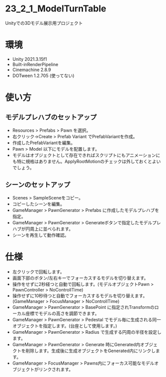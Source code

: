 # 23_2_1_ModelTurnTable
 Unityでの3Dモデル展示用プロジェクト
# 環境
 - Unity 2021.3.15f1
 - Built-inRenderPipeline
 - Cinemachine 2.8.9
 - DOTween 1.2.705 (使ってない)
# 使い方
 ## モデルプレハブのセットアップ
  - Resources > Prefabs > Pawn を選択。
  - 右クリック→Create > Prefab Variant でPrefabVariantを作成。
  - 作成したPrefabVariantを編集。
  - Pawn > Model 以下にモデルを配置します。
  - モデルはオブジェクトとして存在できればスクリプトにもアニメーションにも特に規格はありません。ApplyRootMotionのチェックは外しておくとよいでしょう。
 ## シーンのセットアップ
  - Scenes > SampleSceneをコピー。
  - コピーしたシーンを編集。
  - GameManager > PawnGenerator > Prefabs に作成したモデルプレハブを指定。
  - GameManager > PawnGenerator > Generateボタンで指定したモデルプレハブが円周上に並べられます。
  - シーンを再生して動作確認。
  # 仕様
  - 左クリックで回転します。
  - 画面下部のボタン/左右キーでフォーカスするモデルを切り替えます。
  - 操作をせずに2秒経つと自動で回転します。(モデルオブジェクトPawn > PawnController > NoControllTime)
  - 操作せずに10秒待つと自動でフォーカスするモデルを切り替えます。(GameManager > FocusManager > NoControllTime)
  - GameManager > PawnGenerator > BasePoint に指定されTransformのローカル座標でモデルの高さを調節できます。
  - GameManager > PawnGenerator > Pedestal でモデル毎に生成される同一オブジェクトを指定します。(台座として使用します。)
  - GameManager > PawnGenerator > Radius で生成する円周の半径を設定します。
  - GameManager > PawnGenerator > Generate 時にGenerated内オブジェクトを削除します。生成後に生成オブジェクトをGenerated内にリンクします。
  - GameManager > FocusManager > Pawns内にフォーカス可能なモデルオブジェクトがリンクされます。
